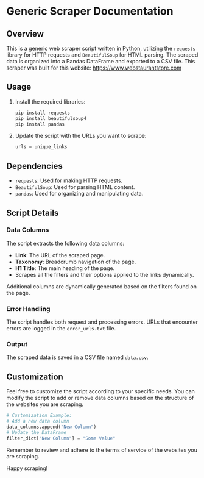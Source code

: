 # Generic Scraper Documentation

## Overview

This is a generic web scraper script written in Python, utilizing the `requests` library for HTTP requests and `BeautifulSoup` for HTML parsing. The scraped data is organized into a Pandas DataFrame and exported to a CSV file. This scraper was built for this website: https://www.webstaurantstore.com

## Usage

1. Install the required libraries:

    ```bash
    pip install requests
    pip install beautifulsoup4
    pip install pandas
    ```

2. Update the script with the URLs you want to scrape:

    ```python
    urls = unique_links
    ```

## Dependencies

- `requests`: Used for making HTTP requests.
- `BeautifulSoup`: Used for parsing HTML content.
- `pandas`: Used for organizing and manipulating data.

## Script Details

### Data Columns

The script extracts the following data columns:

- **Link**: The URL of the scraped page.
- **Taxonomy**: Breadcrumb navigation of the page.
- **H1 Title**: The main heading of the page.
- Scrapes all the filters and their options applied to the links dynamically.

Additional columns are dynamically generated based on the filters found on the page.

### Error Handling

The script handles both request and processing errors. URLs that encounter errors are logged in the `error_urls.txt` file.

### Output

The scraped data is saved in a CSV file named `data.csv`.

## Customization

Feel free to customize the script according to your specific needs. You can modify the script to add or remove data columns based on the structure of the websites you are scraping.

```python
# Customization Example:
# Add a new data column
data_columns.append("New Column")
# Update the DataFrame
filter_dict["New Column"] = "Some Value"
```
Remember to review and adhere to the terms of service of the websites you are scraping.

Happy scraping!
